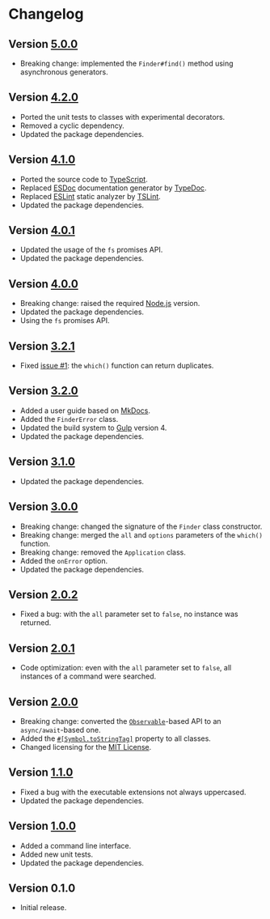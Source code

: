 # Changelog

## Version [5.0.0](https://github.com/cedx/which.js/compare/v4.2.0...v5.0.0)
- Breaking change: implemented the `Finder#find()` method using asynchronous generators.

## Version [4.2.0](https://github.com/cedx/which.js/compare/v4.1.0...v4.2.0)
- Ported the unit tests to classes with experimental decorators.
- Removed a cyclic dependency.
- Updated the package dependencies.

## Version [4.1.0](https://github.com/cedx/which.js/compare/v4.0.1...v4.1.0)
- Ported the source code to [TypeScript](https://www.typescriptlang.org).
- Replaced [ESDoc](https://esdoc.org) documentation generator by [TypeDoc](https://typedoc.org).
- Replaced [ESLint](https://eslint.org) static analyzer by [TSLint](https://palantir.github.io/tslint).
- Updated the package dependencies.

## Version [4.0.1](https://github.com/cedx/which.js/compare/v4.0.0...v4.0.1)
- Updated the usage of the `fs` promises API.
- Updated the package dependencies.

## Version [4.0.0](https://github.com/cedx/which.js/compare/v3.2.1...v4.0.0)
- Breaking change: raised the required [Node.js](https://nodejs.org) version.
- Updated the package dependencies.
- Using the `fs` promises API.

## Version [3.2.1](https://github.com/cedx/which.js/compare/v3.2.0...v3.2.1)
- Fixed [issue #1](https://github.com/cedx/which.js/issues/1): the `which()` function can return duplicates.

## Version [3.2.0](https://github.com/cedx/which.js/compare/v3.1.0...v3.2.0)
- Added a user guide based on [MkDocs](http://www.mkdocs.org).
- Added the `FinderError` class.
- Updated the build system to [Gulp](https://gulpjs.com) version 4.
- Updated the package dependencies.

## Version [3.1.0](https://github.com/cedx/which.js/compare/v3.0.0...v3.1.0)
- Updated the package dependencies.

## Version [3.0.0](https://github.com/cedx/which.js/compare/v2.0.2...v3.0.0)
- Breaking change: changed the signature of the `Finder` class constructor.
- Breaking change: merged the `all` and `options` parameters of the `which()` function.
- Breaking change: removed the `Application` class.
- Added the `onError` option.
- Updated the package dependencies.

## Version [2.0.2](https://github.com/cedx/which.js/compare/v2.0.1...v2.0.2)
- Fixed a bug: with the `all` parameter set to `false`, no instance was returned.

## Version [2.0.1](https://github.com/cedx/which.js/compare/v2.0.0...v2.0.1)
- Code optimization: even with the `all` parameter set to `false`, all instances of a command were searched.

## Version [2.0.0](https://github.com/cedx/which.js/compare/v1.1.0...v2.0.0)
- Breaking change: converted the [`Observable`](http://reactivex.io/intro.html)-based API to an `async/await`-based one.
- Added the [`#[Symbol.toStringTag]`](https://developer.mozilla.org/en-US/docs/Web/JavaScript/Reference/Global_Objects/Symbol/toStringTag) property to all classes.
- Changed licensing for the [MIT License](https://opensource.org/licenses/MIT).

## Version [1.1.0](https://github.com/cedx/which.js/compare/v1.0.0...v1.1.0)
- Fixed a bug with the executable extensions not always uppercased.
- Updated the package dependencies.

## Version [1.0.0](https://github.com/cedx/which.js/compare/v0.1.0...v1.0.0)
- Added a command line interface.
- Added new unit tests.
- Updated the package dependencies.

## Version 0.1.0
- Initial release.
